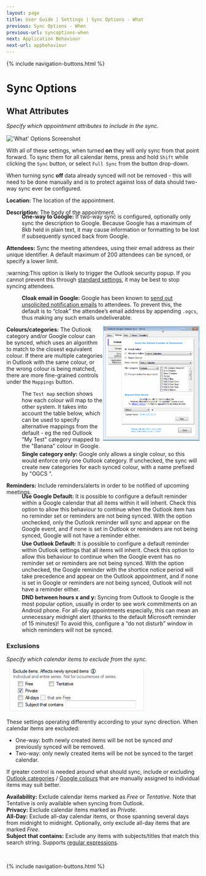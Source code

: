 ```yaml
---
layout: page
title: User Guide | Settings | Sync Options - What
previous: Sync Options - When
previous-url: syncoptions-when
next: Application Behaviour
next-url: appbehaviour
---
```

{% include navigation-buttons.html %}

# Sync Options

## What Attributes
_Specify which appointment attributes to include in the sync._

<img src="options-what.png" alt="'What' Options Screenshot" align="center" />

With all of these settings, when turned **on** they will only sync from that point forward. To sync them for all calendar items, press and hold `Shift` while clicking the `Sync` button, or select `Full Sync` from the button drop-down. 

When turning sync **off** data already synced will not be removed - this will need to be done manually and is to protect against loss of data should two-way sync ever be configured.

**Location:** The location of the appointment.

**Description:** The body of the appointment.
<p style="margin-left:40px; margin-top:-20px"><b>One-way to Google:</b> If two-way sync is configured, optionally only sync the description to Google. Because Google has a maximum of 8kb held in plain text, it may cause information or formatting to be lost if subsequently synced back from Google.</p>

**Attendees:** Sync the meeting attendees, using their email address as their unique identifier. A default maximum of 200 attendees can be synced, or specify a lower limit.
<div class="tip">:warning:This option is likely to trigger the Outlook security popup. If you cannot prevent this through <a href="{{ site.github-repo }}/wiki/FAQs---Outlook-Security#how-can-i-stop-it-happening">standard settings</a>, it may be best to stop syncing attendees.</div>

<p style="margin-left:40px;"><b>Cloak email in Google:</b> Google has been known to <a href="{{ site.github-repo }}/wiki/FAQs#why-are-my-meeting-attendees-getting-notified-of-updates-to-events-in-google">send out unsolicited notification emails</a> to attendees. To prevent this, the default is to “cloak” the attendee’s email address by appending <code class="highlighter-rouge">.ogcs</code>, thus making any such emails undeliverable.</p>

<a href="ogcs-colour.gif" target="_blank" alt="Click to view full size"><img src="ogcs-colour.gif" alt="Demo of syncing colours" align="right" width="50%"/></a>
**Colours/categories:** The Outlook category and/or Google colour can be synced, which uses an algorithm to match to the closest equivalent colour. If there are multiple categories in Outlook with the same colour, or the wrong colour is being matched, there are more fine-grained controls under the `Mappings` button.

<p style="margin-left:40px; margin-top:0px">The <code class="highlighter-rouge">Test map</code> section shows how each colour will map to the other system. It takes into account the table below, which can be used to specify alternative mappings from the default - eg the red Outlook "My Test" category mapped to the "Banana" colour in Google.</p>

<p style="margin-left:40px; margin-top:-10px"><b>Single category only:</b> Google only allows a single colour, so this would enforce only one Outlook category. If unchecked, the sync will create new categories for each synced colour, with a name prefixed by "OGCS ".</p>


**Reminders:** Include reminders/alerts in order to be notified of upcoming meetings. 

<p style="margin-left:40px; margin-top:-20px"><b>Use Google Default:</b> It is possible to configure a default reminder within a Google calendar that all items within it will inherit. Check this option to allow this behaviour to continue when the Outlook item has no reminder set or reminders are not being synced. With the option unchecked, only the Outlook reminder will sync and appear on the Google event, and if none is set in Outlook or reminders are not being synced, Google will not have a reminder either.</p>

<p style="margin-left:40px; margin-top:-10px"><b>Use Outlook Default:</b> It is possible to configure a default reminder within Outlook settings that all items will inherit. Check this option to allow this behaviour to continue when the Google event has no reminder set or reminders are not being synced. With the option unchecked, the Google reminder with the shortice notice period will take precedence and appear on the Outlook appointment, and if none is set in Google or reminders are not being synced, Outlook will not have a reminder either.</p>

<p style="margin-left:40px; margin-top:-10px"><b>DND between hours x and y:</b> Syncing from Outlook to Google is the most popular option, usually in order to see work commitments on an Android phone. For all-day appointments especially, this can mean an unnecessary midnight alert (thanks to the default Microsoft reminder of 15 minutes)! To avoid this, configure a “do not disturb” window in which reminders will not be synced.</p>

### Exclusions
_Specify which calendar items to exclude from the sync._

<img src="options-what-exclude.png" alt="'What Exclusions' Screenshot" align="center" />

These settings operating differently according to your sync direction. When calendar items are excluded:
* One-way: both newly created items will be not be synced _and_ previously synced will be removed.
* Two-way: only newly created items will be not be synced to the target calendar.   

If greater control is needed around what should sync, include or excluding [Outlook categories](outlook#filtering) / [Google colours](google#filtering) that are manually assigned to individual items may suit better.

**Availability:** Exclude calendar items marked as _Free_ or _Tentative_. Note that Tentative is only available when syncing from Outlook.  
**Privacy:** Exclude calendar items marked as _Private_.  
**All-Day:** Exclude all-day calendar items, or those spanning several days from midnight to midnight. Optionally, only exclude all-day items that are marked _Free_.  
**Subject that contains:** Exclude any items with subjects/titles that match this search string. Supports [regular expressions](https://www.regular-expressions.info).  

<p>&nbsp;</p>
{% include navigation-buttons.html %}
<p>&nbsp;</p>
